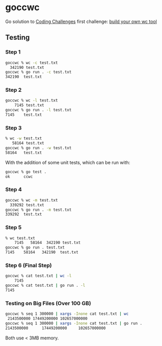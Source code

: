 # goccwc
Go solution to [Coding Challenges](https://codingchallenges.fyi/challenges/intro) first challenge: [build your own wc tool](https://codingchallenges.fyi/challenges/challenge-wc)

## Testing

### Step 1

```bash
goccwc % wc -c test.txt
  342190 test.txt
goccwc % go run . -c test.txt
342190  test.txt
```

### Step 2

```bash
goccwc % wc -l test.txt
    7145 test.txt
goccwc % go run . -l test.txt
7145    test.txt
```

### Step 3

```bash
% wc -w test.txt
   58164 test.txt
goccwc % go run . -w test.txt
58164   test.txt
```

With the addition of some unit tests, which can be run with:
```bash
goccwc % go test .
ok      ccwc
```

### Step 4
```bash
goccwc % wc -m test.txt
  339292 test.txt
goccwc % go run . -m test.txt
339292  test.txt
```

### Step 5
```bash
% wc test.txt
    7145   58164  342190 test.txt
goccwc % go run . test.txt
7145    58164   342190  test.txt
```

### Step 6 (Final Step)
```bash
goccwc % cat test.txt | wc -l
    7145
goccwc % cat test.txt | go run . -l
7145
```

### Testing on Big Files (Over 100 GB)
```bash
goccwc % seq 1 300000 | xargs -Inone cat test.txt | wc
 2143500000 17449200000 102657000000
goccwc % seq 1 300000 | xargs -Inone cat test.txt | go run .
2143500000      17449200000     102657000000
```
Both use < 3MB memory.